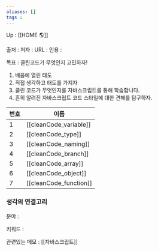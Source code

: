 ```yaml
---
aliases: []
tags : 
---
```

Up : [[HOME 🌎]]

출처 :
저자 :
URL : 
인용 : 


목표 : 클린코드가 무엇인지 고민하자! 

1. 배움에 열린 태도 
2. 직접 생각하고 태도를 가지자
3. 클린 코드가 무엇인지를 자바스크립트를 통해 학습합니다.
4. 흔히 알려진 자바스크립트 코드 스타일에 대한 견해를 탐구하자.

| 번호 | 이름                          |
| ---- | ----------------------------- |
| 1    | [[cleanCode_variable]]           |
| 2    | [[cleanCode_type]]           |
| 3    | [[cleanCode_naming]] |
| 4    | [[cleanCode_branch]]           |
| 5    | [[cleanCode_array]]           |
| 6    | [[cleanCode_object]]           |
| 7     | [[cleanCode_function]]                              |









### 생각의 연결고리
분야 :

키워드 :

관련있는 메모 : [[자바스크립트]]


